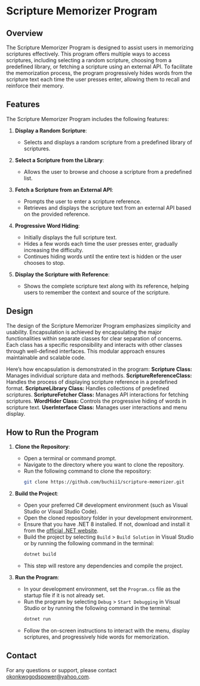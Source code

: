 # Scripture Memorizer Program

## Overview

The Scripture Memorizer Program is designed to assist users in memorizing scriptures effectively. This program offers multiple ways to access scriptures, including selecting a random scripture, choosing from a predefined library, or fetching a scripture using an external API. To facilitate the memorization process, the program progressively hides words from the scripture text each time the user presses enter, allowing them to recall and reinforce their memory.

## Features

The Scripture Memorizer Program includes the following features:

1. **Display a Random Scripture**:
   - Selects and displays a random scripture from a predefined library of scriptures.

2. **Select a Scripture from the Library**:
   - Allows the user to browse and choose a scripture from a predefined list.

3. **Fetch a Scripture from an External API**:
   - Prompts the user to enter a scripture reference.
   - Retrieves and displays the scripture text from an external API based on the provided reference.

4. **Progressive Word Hiding**:
   - Initially displays the full scripture text.
   - Hides a few words each time the user presses enter, gradually increasing the difficulty.
   - Continues hiding words until the entire text is hidden or the user chooses to stop.

5. **Display the Scripture with Reference**:
   - Shows the complete scripture text along with its reference, helping users to remember the context and source of the scripture.

## Design
The design of the Scripture Memorizer Program emphasizes simplicity and usability. Encapsulation is achieved by encapsulating the major functionalities within separate classes for clear separation of concerns. Each class has a specific responsibility and interacts with other classes through well-defined interfaces. This modular approach ensures maintainable and scalable code.

 Here’s how encapsulation is demonstrated in the program:
**Scripture Class:** Manages individual scripture data and methods.
**ScriptureReferenceClass:** Handles the process of displaying scripture reference in a predefined format.
**ScriptureLibrary Class:** Handles collections of predefined scriptures.
**ScriptureFetcher Class:** Manages API interactions for fetching scriptures.
**WordHider Class:** Controls the progressive hiding of words in scripture text.
**UserInterface Class:** Manages user interactions and menu display.

## How to Run the Program

1. **Clone the Repository**:
   - Open a terminal or command prompt.
   - Navigate to the directory where you want to clone the repository.
   - Run the following command to clone the repository:
     ```sh
     git clone https://github.com/buchii1/scripture-memorizer.git
     ```

2. **Build the Project**:
   - Open your preferred C# development environment (such as Visual Studio or Visual Studio Code).
   - Open the cloned repository folder in your development environment.
   - Ensure that you have .NET 8 installed. If not, download and install it from the [official .NET website](https://dotnet.microsoft.com/download/dotnet/8.0).
   - Build the project by selecting `Build` > `Build Solution` in Visual Studio or by running the following command in the terminal:
     ```sh
     dotnet build
     ```
   - This step will restore any dependencies and compile the project.

3. **Run the Program**:
   - In your development environment, set the `Program.cs` file as the startup file if it is not already set.
   - Run the program by selecting `Debug` > `Start Debugging` in Visual Studio or by running the following command in the terminal:
     ```sh
     dotnet run
     ```
   - Follow the on-screen instructions to interact with the menu, display scriptures, and progressively hide words for memorization.

## Contact

For any questions or support, please contact [okonkwogodspower@yahoo.com](mailto:okonkwogodspower@yahoo.com).